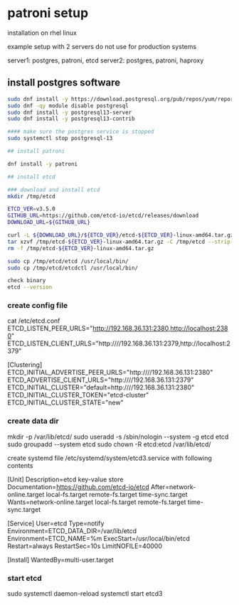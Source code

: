 # patroni setup

installation on rhel linux

example setup with 2 servers
do not use for production systems

server1: postgres, patroni, etcd
server2: postgres, patroni, haproxy



## install postgres software

```bash
sudo dnf install -y https://download.postgresql.org/pub/repos/yum/reporpms/EL-8-x86_64/pgdg-redhat-repo-latest.noarch.rpm
sudo dnf -qy module disable postgresql
sudo dnf install -y postgresql13-server
sudo dnf install -y postgresql13-contrib

#### make sure the postgres service is stopped
sudo systemctl stop postgresql-13

## install patroni

dnf install -y patroni

## install etcd

### download and install etcd
mkdir /tmp/etcd 

ETCD_VER=v3.5.0
GITHUB_URL=https://github.com/etcd-io/etcd/releases/download
DOWNLOAD_URL=${GITHUB_URL}

curl -L ${DOWNLOAD_URL}/${ETCD_VER}/etcd-${ETCD_VER}-linux-amd64.tar.gz -o /tmp/etcd-${ETCD_VER}-linux-amd64.tar.gz
tar xzvf /tmp/etcd-${ETCD_VER}-linux-amd64.tar.gz -C /tmp/etcd --strip-components=1
rm -f /tmp/etcd-${ETCD_VER}-linux-amd64.tar.gz

sudo cp /tmp/etcd/etcd /usr/local/bin/
sudo cp /tmp/etcd/etcdctl /usr/local/bin/

check binary
etcd --version
```

### create config file

cat /etc/etcd.conf
ETCD_LISTEN_PEER_URLS="http://192.168.36.131:2380,http://localhost:2380"
ETCD_LISTEN_CLIENT_URLS="http:////192.168.36.131:2379,http://localhost:2379"

[Clustering]
ETCD_INITIAL_ADVERTISE_PEER_URLS="http:////192.168.36.131:2380"
ETCD_ADVERTISE_CLIENT_URLS="http:////192.168.36.131:2379"
ETCD_INITIAL_CLUSTER="default=http:////192.168.36.131:2380"
ETCD_INITIAL_CLUSTER_TOKEN="etcd-cluster"
ETCD_INITIAL_CLUSTER_STATE="new"


### create data dir
mkdir -p /var/lib/etcd/
sudo useradd -s /sbin/nologin --system -g etcd etcd
sudo groupadd --system etcd
sudo chown -R etcd:etcd /var/lib/etcd/

create systemd file /etc/systemd/system/etcd3.service with following contents

[Unit]
Description=etcd key-value store
Documentation=https://github.com/etcd-io/etcd
After=network-online.target local-fs.target remote-fs.target time-sync.target
Wants=network-online.target local-fs.target remote-fs.target time-sync.target

[Service]
User=etcd
Type=notify
Environment=ETCD_DATA_DIR=/var/lib/etcd
Environment=ETCD_NAME=%m
ExecStart=/usr/local/bin/etcd
Restart=always
RestartSec=10s
LimitNOFILE=40000

[Install]
WantedBy=multi-user.target

### start etcd 
sudo systemctl daemon-reload
systemctl start etcd3








